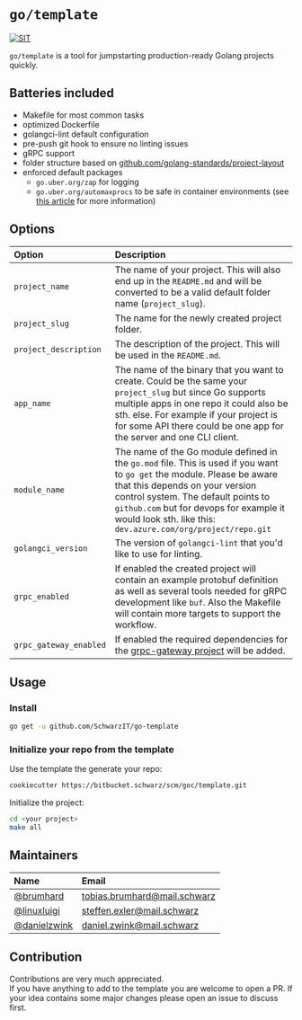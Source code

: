 # `go/template`

[![SIT](https://img.shields.io/badge/SIT-awesome-blueviolet.svg)](https://jobs.schwarz)

`go/template` is a tool for jumpstarting production-ready Golang projects quickly.

## Batteries included

- Makefile for most common tasks
- optimized Dockerfile
- golangci-lint default configuration
- pre-push git hook to ensure no linting issues
- gRPC support
- folder structure based on [github.com/golang-standards/project-layout](https://github.com/golang-standards/project-layout)
- enforced default packages
  - `go.uber.org/zap` for logging
  - `go.uber.org/automaxprocs` to be safe in container environments (see [this article](https://martin.baillie.id/wrote/gotchas-in-the-go-network-packages-defaults/#bonus-gomaxprocs-containers-and-the-cfs) for more information)
  
## Options

| Option                 | Description                                                                                                                                                                                                                                                                                                 |
| :--------------------- | :---------------------------------------------------------------------------------------------------------------------------------------------------------------------------------------------------------------------------------------------------------------------------------------------------------- |
| `project_name`         | The name of your project. This will also end up in the `README.md` and will be converted to be a valid default folder name (`project_slug`).                                                                                                                                                                |
| `project_slug`         | The name for the newly created project folder.                                                                                                                                                                                                                                                              |
| `project_description`  | The description of the project. This will be used in the `README.md`.                                                                                                                                                                                                                                       |
| `app_name`             | The name of the binary that you want to create. Could be the same your `project_slug` but since Go supports multiple apps in one repo it could also be sth. else. For example if your project is for some API there could be one app for the server and one CLI client.                                     |
| `module_name`          | The name of the Go module defined in the `go.mod` file. This is used if you want to `go get` the module. Please be aware that this depends on your version control system. The default points to `github.com` but for devops for example it would look sth. like this: `dev.azure.com/org/project/repo.git` |
| `golangci_version`     | The version of `golangci-lint` that you'd like to use for linting.                                                                                                                                                                                                                                          |
| `grpc_enabled`         | If enabled the created project will contain an example protobuf definition as well as several tools needed for gRPC development like `buf`. Also the Makefile will contain more targets to support the workflow.                                                                                            |
| `grpc_gateway_enabled` | If enabled the required dependencies for the [grpc-gateway project](https://github.com/grpc-ecosystem/grpc-gateway) will be added.                                                                                                                                                                          |

## Usage

### Install

```bash
go get -u github.com/SchwarzIT/go-template
```

### Initialize your repo from the template

Use the template the generate your repo:

```bash
cookiecutter https://bitbucket.schwarz/scm/goc/template.git
```

Initialize the project:

```bash
cd <your project>
make all
```

## Maintainers

| Name                                           | Email                        |
| :--------------------------------------------- | :--------------------------- |
| [@brumhard](https://github.com/brumhard)       | tobias.brumhard@mail.schwarz |
| [@linuxluigi](https://github.com/linuxluigi)   | steffen.exler@mail.schwarz   |
| [@danielzwink](https://github.com/danielzwink) | daniel.zwink@mail.schwarz    |

## Contribution

Contributions are very much appreciated.  
If you have anything to add to the template you are welcome to open a PR.
If your idea contains some major changes please open an issue to discuss first.
